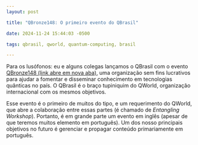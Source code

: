 ```yaml
---
layout: post

title: "QBronze148: O primeiro evento do QBrasil"

date: 2024-11-24 15:44:03 -0500

tags: qbrasil, qworld, quantum-computing, brasil

---
```


Para os lusófonos: eu e alguns colegas lançamos o QBrasil com o evento <a
href="https://qworld.net/qbronze148/" target="_blank">QBronze148 (link abre em
nova aba)</a>, uma organização sem fins lucrativos para ajudar a fomentar e
disseminar conhecimento em tecnologias quânticas no país. O QBrasil é o braço
tupiniquim do QWorld, organização internacional com os mesmos objetivos.

Esse evento é o primeiro de muitos do tipo, e um requerimento do QWorld, que
abre a colaboração entre essas partes (é chamado de *Entangling Workshop*).
Portanto, é em grande parte um evento em inglês (apesar de que teremos muitos
elemento em português). Um dos nosso principais objetivos no futuro é gerenciar
e propagar conteúdo primariamente em português.
